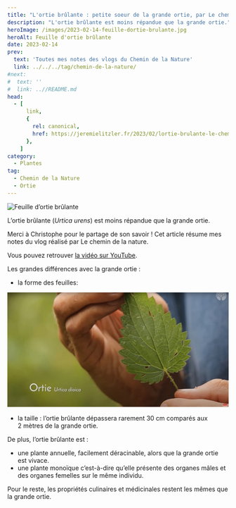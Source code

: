 ```yaml
---
title: "L'ortie brûlante : petite soeur de la grande ortie, par Le chemin de la nature"
description: "L'ortie brûlante est moins répandue que la grande ortie."
heroImage: /images/2023-02-14-feuille-dortie-brulante.jpg
heroAlt: Feuille d'ortie brûlante
date: 2023-02-14
prev:
  text: 'Toutes mes notes des vlogs du Chemin de la Nature'
  link: ../../../tag/chemin-de-la-nature/
#next:
#  text: ''
#  link: ..//README.md
head:
  - [
      link,
      {
        rel: canonical,
        href: https://jeremielitzler.fr/2023/02/lortie-brulante-le-chemin-de-la-nature,
      },
    ]
category:
  - Plantes
tag:
  - Chemin de la Nature
  - Ortie
---
```


![Feuille d’ortie brûlante](/images/2023-02-14-feuille-dortie-brulante.jpg 'Crédits: image extraite du vlog du Chemin de la Nature')

L’ortie brûlante (_Urtica urens_) est moins répandue que la grande ortie.

Merci à Christophe pour le partage de son savoir !
Cet article résume mes notes du vlog réalisé par Le chemin de la nature.

<!-- more -->

Vous pouvez retrouver [la vidéo sur YouTube](https://www.youtube.com/watch?v=Ys0-uMZwkSM).

Les grandes différences avec la grande ortie :

- la forme des feuilles:

![Feuille de grande ortie](./images/feuille-de-grande-ortie.jpg ' Comparez cette feuille à celle ci-dessus. Crédits : image extraite du vlog de Christophe sur le Chemin de la Nature')

- la taille : l’ortie brûlante dépassera rarement 30 cm comparés aux 2 mètres de la grande ortie.

De plus, l’ortie brûlante est :

- une plante annuelle, facilement déracinable, alors que la grande ortie est vivace.
- une plante monoïque c’est-à-dire qu’elle présente des organes mâles et des organes femelles sur le même individu.

Pour le reste, les propriétés culinaires et médicinales restent les mêmes que la grande ortie.
